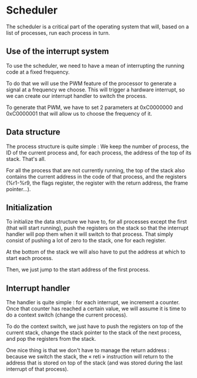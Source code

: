 Scheduler
=========

The scheduler is a critical part of the operating system that will, based on a list of processes, run each process in turn.

Use of the interrupt system
---------------------------

To use the scheduler, we need to have a mean of interrupting the running code at a fixed frequency.

To do that we will use the PWM feature of the processor to generate a signal at a frequency we choose. This will trigger
a hardware interrupt, so we can create our interrupt handler to switch the process.

To generate that PWM, we have to set 2 parameters at 0xC0000000 and 0xC0000001 that will allow us to choose the frequency
of it.

Data structure
--------------

The process structure is quite simple : We keep the number of process, the ID of the current process and, for each process,
the address of the top of its stack. That's all.

For all the process that are not currently running, the top of the stack also contains the current address in the code of that
process, and the registers (%r1-%r9, the flags register, the register with the return address, the frame pointer...).

Initialization
--------------

To initialize the data structure we have to, for all processes except the first (that will start running), push the registers
on the stack so that the interrupt handler will pop them when it will switch to that process.
That simply consist of pushing a lot of zero to the stack, one for each register.

At the bottom of the stack we will also have to put the address at which to start each process.

Then, we just jump to the start address of the first process.

Interrupt handler
-----------------

The handler is quite simple : for each interrupt, we increment a counter. Once that counter has reached a certain value,
we will assume it is time to do a context switch (change the current process).

To do the context switch, we just have to push the registers on top of the current stack, change the stack pointer to the stack
of the next process, and pop the registers from the stack.

One nice thing is that we don't have to manage the return address : because we switch the stack, the « reti » instruction will
return to the address that is stored on top of the stack (and was stored during the last interrupt of that process).
